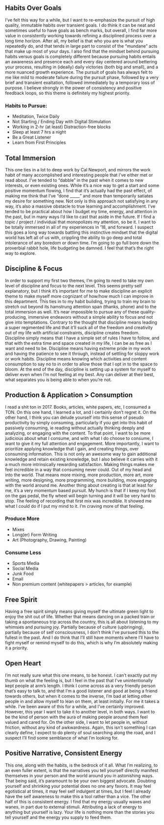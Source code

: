 ## Habits Over Goals
I’ve felt this way for a while, but I want to re-emphasize the pursuit of high quality, immutable habits over transient goals. I do think it can be neat and sometimes useful to have goals as bench marks, but overall, I find far more value in consistently working towards refining a disciplined process over a long time horizon. After all, my belief is that who you are is what you repeatedly do, and that tends in large part to consist of the “mundane” acts that make up most of your days. I also find that the mindset behind pursuing habits versus goals is completely different because pursuing habits entails an awareness and presence each and every day centered around bettering your process, resulting in (ideally) daily victories (both big and small), and a more nuanced growth experience. The pursuit of goals has always felt to me like mild to moderate failure during the pursuit phase, followed by a very brief and transient exaltation, followed immediately by a temporary loss of purpose. I believe strongly in the power of consistency and positive feedback loops, so this theme is definitely my highest priority. 

### Habits to Pursue:
- Meditation, Twice Daily
- Not Starting / Ending Day with Digital Stimulation
- Working in 2-hr (at least) Distraction-free blocks
- Sleep at least 7 hrs a night
- Be a Great Listener
- Learn from First Principles 

## Total Immersion
This one ties in a lot to deep work by Cal Newport, and mirrors the work habit of many accomplished and interesting people that I’ve either met or read about. I’ve tended to “dabble” in the past when it comes to new interests, or even existing ones. While it’s a nice way to get a start and some positive momentum flowing, I find that it’s actually had the past effect, of making me think that I’ve “done _____” and more than temporarily satiates my desire for something new. Not only is this approach not satisfying in any way, it’s also a massive obstacle to true learning and accomplishment. I’ve tended to be practical about how I budget my time, energy, and attention in the past, but in many ways I’d like to cast that aside in the future. If I find a topic / project / individual that monopolizes my attention, so be it. I want to be totally immersed in all of my experiences in ’18, and forward. I suspect this goes a long way towards battling this instinctive mindset that the digital world has left all of us with, crippling the ability to go deep and total intolerance of any boredom or down time. I’m going to go full bore down the proverbial rabbit hole, life budgeting be damned. I feel that that’s the right way to explore. 

## Discipline & Focus
In order to support my first two themes, I’m going to need to take my own level of discipline and focus to the next level. This seems pretty self explanatory, but I think it’s important for me to make discipline an explicit theme to make myself more cognizant of how/how much I can improve in this department. This ties in to my habit building, trying to train my brain to stretch out beyond its hamstrung attention span (thanks, phone) and to the total immersion as well. It’s near impossible to pursue any of these quality-producing, immersive endeavors without a simple ability to focus and not give into temptations. Contrary to the thought that discipline means leading a super regimented life and that it’ll suck all of the freedom and creativity out of my life with artificial constraints, discipline creates freedom. Discipline simply means that I have a simple set of rules I have to follow, and that with the extra time and space created in my life, I can be as free as I want and need to be. Discipline means having extreme pride in my work and having the patience to see it through, instead of settling for sloppy work or work habits. Discipline means knowing which activities and content consumption to say no to in order to allow those that I opt in to the space to bloom. At the end of the day, discipline is setting up a system for myself to deliver even when I’m not feeling at my best. Any can deliver at their best, what separates you is being able to when you’re not. 

## Production & Application > Consumption
I read a shit ton in 2017. Books, articles, white papers, etc, I consumed a TON. On this one hand, I learned a lot, and I certainly don’t regret it. On the other hand, I think you can delude yourself into this sense of pseudo productivity by simply consuming, particularly if you get into this habit of passively consuming, ie reading without actually thinking deeply and analyzing, or engaging with the content. To that point, I want to be more judicious about what I consume, and with what I do choose to consume, I want to give it my full attention and engagement. More importantly, I want to prioritize applying knowledge that I gain, and creating things, over consuming information. This is not only an awesome way to gain additional knowledge and retain existing knowledge, but I also believe it carries with it a much more intrinsically rewarding satisfaction. Making things makes me feel incredible in a way that consuming never could. Out of my head and into the world. That means more mixing, more production, more art, more writing, more designing, more programming, more building, more engaging with the world around me. Another thing about creating is that at least for me, it’s a very momentum based pursuit. My hunch is that if I keep my foot on the gas pedal, the fly wheel will begin turning and it will be very hard to stop. The feeling of recording that first mix was incredible. It showed me what I could do if I put my mind to it. I’m craving more of that feeling. 

### Produce More
- Mixes
- Long(er) Form Writing
- Art (Photography, Drawing, Painting)

### Consume Less
- Sports Media
- Social Media
- Junk Food
- Email 
- Non premium content (whitepapers > articles, for example) 

## Free Spirit
Having a free spirit simply means giving myself the ultimate green light to enjoy the shit out of life. Whether that means dancing on a packed train or taking a spontaneous trip across the country, this is all about listening to my whimsies and pursuing joy. Partially because of culture (upbringing), partially because of self consciousness, I don’t think I’ve pursued this to the fullest in the past. And I do think that I’ll still have moments where I’ll have to fight myself or remind myself to do this, which is why I’m absolutely making it a priority. 

## Open Heart
I’m not really sure what this one means, to be honest. I can’t exactly put my thumb on what the feeling is, but I feel in the past that I’ve unintentionally kept people at arm’s length. I think I come across as a very friendly person that’s easy to talk to, and that I’m a good listener and good at being a friend towards others, but when it comes to the inverse, I’m bad at letting other people in and allow myself to lean on them, at least initially. For me it takes a while. I’ve been aware of this for a while, and I’ve certainly improved. However, this year I want to take it to another level, in both ways. I want to be the kind of person with the aura of making people around them feel valued and cared for. On the other side, I want to let people in, without friction, without any kind of awkwardness. Again, this isn’t something I can clearly define, I expect to do plenty of soul searching along the road, and I suspect I’ll find some semblance of what I’m looking for. 

## Positive Narrative, Consistent Energy
This one, along with the habits, is the bedrock of it all. What I’m realizing, to an even fuller extent, is that the narratives you tell yourself directly manifest themselves in your person and the world around you in astonishing ways. That being said, it’s paramount to be your own biggest advocate. Doubting yourself and shrinking your potential does no one any favors. It may feel egotistical at times, it may feel self indulgent at times, but I feel I already have the self awareness to make this a tool rather than a vice. The other half of this is consistent energy. I find that my energy usually waxes and wanes, in part due to external stimuli. Attributing a lack of energy to anything but yourself is lazy. Your life is nothing more than the stories you tell yourself and the energy you supply to feed them. 
